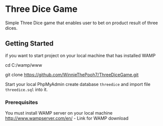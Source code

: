 # Three Dice Game

Simple Three Dice game that enables user to bet on product result of three dices.

## Getting Started

if you want to start project on your local machine that has installed WAMP

cd C:/wamp/www

git clone https://github.com/WinnieThePooh7/ThreeDiceGame.git 

Start your local PhpMyAdmin create database `threedice` and import file `threedice.sql` into it.

### Prerequisites

You must install WAMP server on your local machine
http://www.wampserver.com/en/ - Link for WAMP download






